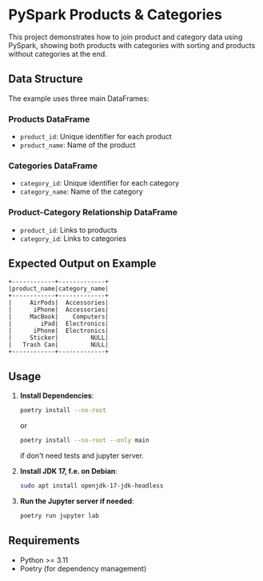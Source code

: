 # PySpark Products & Categories

This project demonstrates how to join product and category data using PySpark, showing both products with categories with sorting and products without categories at the end.

## Data Structure

The example uses three main DataFrames:

### Products DataFrame
- `product_id`: Unique identifier for each product
- `product_name`: Name of the product

### Categories DataFrame
- `category_id`: Unique identifier for each category
- `category_name`: Name of the category

### Product-Category Relationship DataFrame
- `product_id`: Links to products
- `category_id`: Links to categories

## Expected Output on Example

```
+------------+-------------+
|product_name|category_name|
+------------+-------------+
|     AirPods|  Accessories|
|      iPhone|  Accessories|
|     MacBook|    Computers|
|        iPad|  Electronics|
|      iPhone|  Electronics|
|     Sticker|         NULL|
|   Trash Can|         NULL|
+------------+-------------+
```

## Usage

1. **Install Dependencies**:
   ```bash
   poetry install --no-root
   ```
   or
   ```bash
   poetry install --no-root --only main
   ```
   if don't need tests and jupyter server.

2. **Install JDK 17, f.e. on Debian**:
   ```bash
   sudo apt install openjdk-17-jdk-headless
   ```

3. **Run the Jupyter server if needed**:
   ```bash
   poetry run jupyter lab
   ```


## Requirements

- Python >= 3.11
- Poetry (for dependency management)
